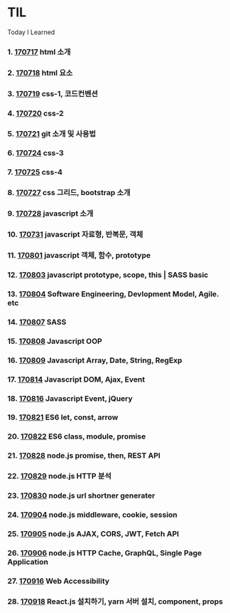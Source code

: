 # TIL
Today I Learned

### 1. [170717](170717.md) html 소개
### 2. [170718](170718.md) html 요소
### 3. [170719](170719.md) css-1, 코드컨벤션
### 4. [170720](170720.md) css-2
### 5. [170721](170721.md) git 소개 및 사용법
### 6. [170724](170724.md) css-3
### 7. [170725](170725.md) css-4
### 8. [170727](170727.md) css 그리드, bootstrap 소개
### 9. [170728](170728.md) javascript 소개
### 10. [170731](170731.md) javascript 자료형, 반복문, 객체
### 11. [170801](170801.md) javascript 객체, 함수, prototype
### 12. [170803](170803.md) javascript prototype, scope, this | SASS basic
### 13. [170804](170804.md) Software Engineering, Devlopment Model, Agile. etc
### 14. [170807](170807.md) SASS
### 15. [170808](170808.md) Javascript OOP
### 16. [170809](170809.md) Javascript Array, Date, String, RegExp
### 17. [170814](170814.md) Javascript DOM, Ajax, Event
### 18. [170816](170816.md) Javascript Event, jQuery
### 19. [170821](170821.md) ES6 let, const, arrow
### 20. [170822](170822.md) ES6 class, module, promise
### 21. [170828](170828.md) node.js promise, then, REST API
### 22. [170829](170829.md) node.js HTTP 분석
### 23. [170830](170830.md) node.js url shortner generater
### 24. [170904](170904.md) node.js middleware, cookie, session
### 25. [170905](170905.md) node.js AJAX, CORS, JWT, Fetch API
### 26. [170906](170906.md) node.js HTTP Cache, GraphQL, Single Page Application
### 27. [170916](170916.md) Web Accessibility
### 28. [170918](170918.md) React.js 설치하기, yarn 서버 설치, component, props
